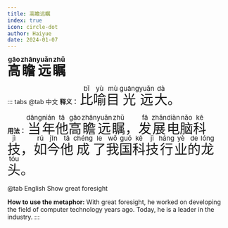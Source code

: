 ```yaml
---
title: 高瞻远瞩
index: true
icon: circle-dot
author: Haiyue
date: 2024-01-07
---
```

<script setup lang="js">
import PinYin from "@PinYin";
</script>

<PinYin/>

<span style="font-size:30px;font-weight:bold;"><ruby>高<rt>gāo</rt></ruby><ruby>瞻<rt>zhān</rt></ruby><ruby>远<rt>yuǎn</rt></ruby><ruby>瞩<rt>zhǔ</rt></ruby></span>


::: tabs 
@tab 中文
**释义：** <span style="font-size:30px"><ruby>比<rt>bǐ</rt></ruby><ruby>喻<rt>yù</rt></ruby><ruby>目<rt>mù</rt></ruby><ruby>光<rt>guāng</rt></ruby><ruby>远<rt>yuǎn</rt></ruby><ruby>大<rt>dà</rt></ruby>。</span>

**用法：** <span style="font-size:30px"><ruby>当<rt>dāng</rt></ruby><ruby>年<rt>nián</rt></ruby><ruby>他<rt>tā</rt></ruby><ruby>高<rt>gāo</rt></ruby><ruby>瞻<rt>zhān</rt></ruby><ruby>远<rt>yuǎn</rt></ruby><ruby>瞩<rt>zhǔ</rt></ruby>， <ruby>发<rt>fā</rt></ruby><ruby>展<rt>zhǎn</rt></ruby><ruby>电<rt>diàn</rt></ruby><ruby>脑<rt>nǎo</rt></ruby><ruby>科<rt>kē</rt></ruby><ruby>技<rt>jì</rt></ruby>，<ruby>如<rt>rú</rt></ruby><ruby>今<rt>jīn</rt></ruby><ruby>他<rt>tā</rt></ruby><ruby>成<rt>chéng</rt></ruby><ruby>了<rt>le</rt></ruby><ruby>我<rt>wǒ</rt></ruby><ruby>国<rt>guó</rt></ruby><ruby>科<rt>kē</rt></ruby><ruby>技<rt>jì</rt></ruby><ruby>行<rt>háng</rt></ruby><ruby>业<rt>yè</rt></ruby><ruby>的<rt>de</rt></ruby><ruby>龙<rt>lóng</rt></ruby><ruby>头<rt>tóu</rt></ruby>。</span>


@tab English
Show great foresight

**How to use the metaphor:** With great foresight, he worked on developing the field of computer technology years ago. Today, he is a leader in the industry.
:::
